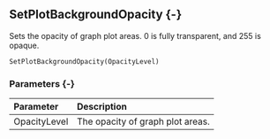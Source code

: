 ## SetPlotBackgroundOpacity {-}

Sets the opacity of graph plot areas. 0 is fully transparent, and 255 is opaque.

```{sql}
SetPlotBackgroundOpacity(OpacityLevel)
```

### Parameters {-}

Parameter | Description
| :-- | :-- |
OpacityLevel | The opacity of graph plot areas.